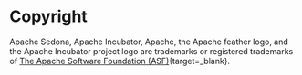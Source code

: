 # Copyright

Apache Sedona, Apache Incubator, Apache, the Apache feather logo, and the Apache Incubator project logo are trademarks or registered trademarks of [The Apache Software Foundation (ASF)](https://www.apache.org){target=_blank}.